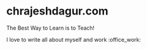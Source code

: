 # chrajeshdagur.com
The Best Way to Learn is to Teach!

I love to write all about myself and work :office_work:

